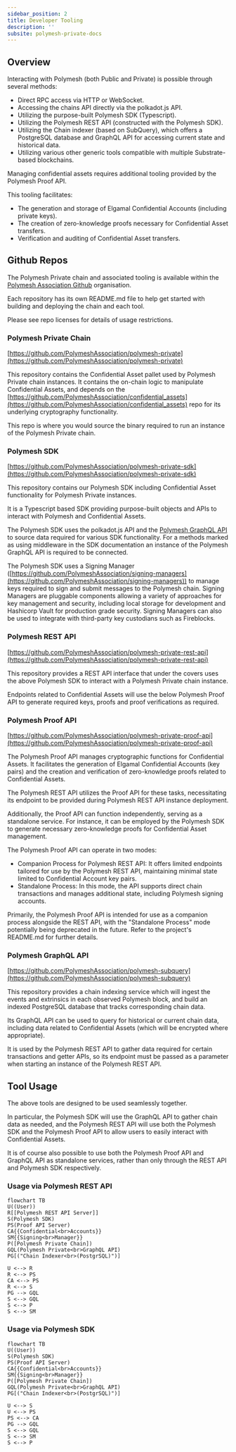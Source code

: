 ```yaml
---
sidebar_position: 2
title: Developer Tooling
description: ''
subsite: polymesh-private-docs
---
```


## Overview

Interacting with Polymesh (both Public and Private) is possible through several methods:

- Direct RPC access via HTTP or WebSocket.
- Accessing the chains API directly via the polkadot.js API.
- Utilizing the purpose-built Polymesh SDK (Typescript).
- Utilizing the Polymesh REST API (constructed with the Polymesh SDK).
- Utilizing the Chain indexer (based on SubQuery), which offers a PostgreSQL database and GraphQL API for accessing current state and historical data.
- Utilizing various other generic tools compatible with multiple Substrate-based blockchains.

Managing confidential assets requires additional tooling provided by the Polymesh Proof API.

This tooling facilitates:

- The generation and storage of Elgamal Confidential Accounts (including private keys).
- The creation of zero-knowledge proofs necessary for Confidential Asset transfers.
- Verification and auditing of Confidential Asset transfers.

## Github Repos

The Polymesh Private chain and associated tooling is available within the [Polymesh Association Github](https://github.com/PolymeshAssociation) organisation.

Each repository has its own README.md file to help get started with building and deploying the chain and each tool.

Please see repo licenses for details of usage restrictions.

### Polymesh Private Chain

[https://github.com/PolymeshAssociation/polymesh-private](https://github.com/PolymeshAssociation/polymesh-private)

This repository contains the Confidential Asset pallet used by Polymesh Private chain instances. It contains the on-chain logic to manipulate Confidential Assets, and depends on the [https://github.com/PolymeshAssociation/confidential_assets](https://github.com/PolymeshAssociation/confidential_assets) repo for its underlying cryptography functionality.

This repo is where you would source the binary required to run an instance of the Polymesh Private chain.

### Polymesh SDK

[https://github.com/PolymeshAssociation/polymesh-private-sdk](https://github.com/PolymeshAssociation/polymesh-private-sdk)

This repository contains our Polymesh SDK including Confidential Asset functionality for Polymesh Private instances.

It is a Typescript based SDK providing purpose-built objects and APIs to interact with Polymesh and Confidential Assets.

The Polymesh SDK uses the polkadot.js API and the [Polymesh GraphQL API](#polymesh-graphql-api) to source data required for various SDK functionality. For a methods marked as using middleware in the SDK documentation an instance of the Polymesh GraphQL API is required to be connected.

The Polymesh SDK uses a Signing Manager ([https://github.com/PolymeshAssociation/signing-managers](https://github.com/PolymeshAssociation/signing-managers)) to manage keys required to sign and submit messages to the Polymesh chain. Signing Managers are pluggable components allowing a variety of approaches for key management and security, including local storage for development and Hashicorp Vault for production grade security. Signing Managers can also be used to integrate with third-party key custodians such as Fireblocks.

### Polymesh REST API

[https://github.com/PolymeshAssociation/polymesh-private-rest-api](https://github.com/PolymeshAssociation/polymesh-private-rest-api)

This repository provides a REST API interface that under the covers uses the above Polymesh SDK to interact with a Polymesh Private chain instance.

Endpoints related to Confidential Assets will use the below Polymesh Proof API to generate required keys, proofs and proof verifications as required.

### Polymesh Proof API

[https://github.com/PolymeshAssociation/polymesh-private-proof-api](https://github.com/PolymeshAssociation/polymesh-private-proof-api)

The Polymesh Proof API manages cryptographic functions for Confidential Assets. It facilitates the generation of Elgamal Confidential Accounts (key pairs) and the creation and verification of zero-knowledge proofs related to Confidential Assets.

The Polymesh REST API utilizes the Proof API for these tasks, necessitating its endpoint to be provided during Polymesh REST API instance deployment.

Additionally, the Proof API can function independently, serving as a standalone service. For instance, it can be employed by the Polymesh SDK to generate necessary zero-knowledge proofs for Confidential Asset management.

The Polymesh Proof API can operate in two modes:

- Companion Process for Polymesh REST API: It offers limited endpoints tailored for use by the Polymesh REST API, maintaining minimal state limited to Confidential Account key pairs.
- Standalone Process: In this mode, the API supports direct chain transactions and manages additional state, including Polymesh signing accounts.

Primarily, the Polymesh Proof API is intended for use as a companion process alongside the REST API, with the "Standalone Process" mode potentially being deprecated in the future. Refer to the project's README.md for further details.

### Polymesh GraphQL API

[https://github.com/PolymeshAssociation/polymesh-subquery](https://github.com/PolymeshAssociation/polymesh-subquery)

This repository provides a chain indexing service which will ingest the events and extrinsics in each observed Polymesh block, and build an indexed PostgreSQL database that tracks corresponding chain data.

Its GraphQL API can be used to query for historical or current chain data, including data related to Confidential Assets (which will be encrypted where appropriate).

It is used by the Polymesh REST API to gather data required for certain transactions and getter APIs, so its endpoint must be passed as a parameter when starting an instance of the Polymesh REST API.

## Tool Usage

The above tools are designed to be used seamlessly together.

In particular, the Polymesh SDK will use the GraphQL API to gather chain data as needed, and the Polymesh REST API will use both the Polymesh SDK and the Polymesh Proof API to allow users to easily interact with Confidential Assets.

It is of course also possible to use both the Polymesh Proof API and GraphQL API as standalone services, rather than only through the REST API and Polymesh SDK respectively.

### Usage via Polymesh REST API

```mermaid
flowchart TB
U((User))
R[[Polymesh REST API Server]]
S(Polymesh SDK)
PS(Proof API Server)
CA{{Confidential<br>Accounts}}
SM{{Signing<br>Manager}}
P([Polymesh Private Chain])
GQL(Polymesh Private<br>GraphQL API)
PG[("Chain Indexer<br>(PostgrSQL)")]

U <--> R
R <--> PS
CA <--> PS
R <--> S
PG --> GQL
S <--> GQL
S <--> P
S <--> SM
```

### Usage via Polymesh SDK

```mermaid
flowchart TB
U((User))
S(Polymesh SDK)
PS(Proof API Server)
CA{{Confidential<br>Accounts}}
SM{{Signing<br>Manager}}
P([Polymesh Private Chain])
GQL(Polymesh Private<br>GraphQL API)
PG[("Chain Indexer<br>(PostgrSQL)")]

U <--> S
U <--> PS
PS <--> CA
PG --> GQL
S <--> GQL
S <--> SM
S <--> P

```
